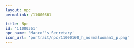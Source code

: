 ```yaml
---
layout: npc
permalink: /11000361

title: Npc
id: '11000361'
npc_name: 'Marco''s Secretary'
icon_url: 'portrait/npc/11000160_h_normalwoman1_p.png'
---
```

